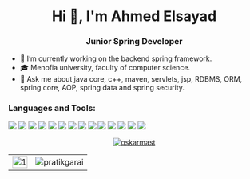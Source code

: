 <h1 align="center">Hi 👋, I'm Ahmed Elsayad</h1>

<h3 align="center" color=red> Junior Spring Developer </h3>

- 🔭 I’m currently working on the backend spring framework.
- 🎓 Menofia university, faculty of computer science.
- 💬 Ask me about java core, c++, maven, servlets, jsp, RDBMS, ORM, spring core, AOP, spring data and spring security.

<h3 align="left">Languages and Tools:</h3>
<p align="left">
<div>
    <img margin="20" src="https://img.shields.io/badge/-C++-blue?style=for-the-badge&logo=cplusplus&logoColor=white"/>
    <img src="https://img.shields.io/badge/-C%20Language-blue?style=for-the-badge&logo=c&logoColor=white"/>
    <img src="https://img.shields.io/badge/Java-ED8B00?style=for-the-badge&logo=openjdk&logoColor=white"/>
    <img src="https://shields.io/badge/JavaScript-F7DF1E?logo=JavaScript&logoColor=000&style=for-the-badge"/>
    <img src="https://img.shields.io/badge/MongoDB-47A248.svg?style=for-the-badge&logo=MongoDB&logoColor=white"/>
    <img src="https://img.shields.io/badge/Microsoft_SQL_Server-CC2927?logo=sqlserver&style=for-the-badge&logoColor=white"/>
    <img src="https://shields.io/badge/MySQL-lightgrey?logo=mysql&style=for-the-badge&logoColor=blue"/>
    <img src="https://img.shields.io/badge/postgresql-4169e1?style=for-the-badge&logo=postgresql&logoColor=white"/>
    <img src="https://img.shields.io/badge/Postman-FF6C37?style=for-the-badge&logo=Postman&logoColor=white"/>
    <img src="https://img.shields.io/badge/SpringBoot-6DB33F?style=for-the-badge&logo=springboot&logoColor=white"/>
    <img src="https://img.shields.io/badge/Apache%20Maven-C71A36?style=for-the-badge&logo=Apache%20Maven&logoColor=white"/>
    <img src="https://img.shields.io/badge/Gradle-02303A?style=for-the-badge&logo=Gradle&logoColor=white"/>
    <img src="https://img.shields.io/badge/Apache%20Tomcat-F8DC75?style=for-the-badge&logo=apachetomcat&logoColor=black"/>
    <img src="https://img.shields.io/badge/Git-F05032.svg?style=for-the-badge&logo=Git&logoColor=white"/>
</div>
</p>

<p align="center"  >
    <a href="https://github.com/ryo-ma/github-profile-trophy"><img src="https://github-profile-trophy.vercel.app/?username=ahmed-sayad&theme=matrix&margin-h=15&column=4&margin-w=10" alt="oskarmast" /></a>
</p>

<table>
    <tr>
    <td><img src="https://github-readme-stats.vercel.app/api?username=ahmed-sayad&theme=blue-green&show_icons=true&include_all_commits=true&count_private=true"  display=block width=100% height=auto alt="1"></td>
    <td><img align="center" src="https://github-readme-streak-stats.herokuapp.com/?user=ahmed-sayad&theme=blue-green" alt="pratikgarai" /></td>
    </tr>
</table>
